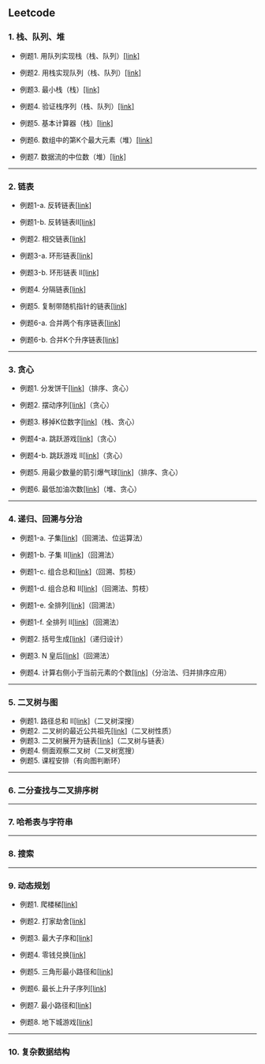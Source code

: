 ## Leetcode

### 1. 栈、队列、堆

- 例题1. 用队列实现栈（栈、队列）[[link]](https://leetcode-cn.com/problems/implement-stack-using-queues/)

- 例题2. 用栈实现队列（栈、队列）[[link]](https://leetcode-cn.com/problems/implement-queue-using-stacks/)

- 例题3. 最小栈（栈）[[link]](https://leetcode-cn.com/problems/min-stack/)

- 例题4. 验证栈序列（栈、队列）[[link]](https://leetcode-cn.com/problems/validate-stack-sequences/)

- 例题5. 基本计算器（栈）[[link]](https://leetcode-cn.com/problems/basic-calculator/)

- 例题6. 数组中的第K个最大元素（堆）[[link]](https://leetcode-cn.com/problems/kth-largest-element-in-an-array/)

- 例题7. 数据流的中位数（堆）[[link]](https://leetcode-cn.com/problems/find-median-from-data-stream/)

------------------------

### 2. 链表

- 例题1-a. 反转链表[[link]](https://leetcode-cn.com/problems/reverse-linked-list/)

- 例题1-b. 反转链表II[[link]](https://leetcode-cn.com/problems/reverse-linked-list-ii/)

- 例题2. 相交链表[[link]](https://leetcode-cn.com/problems/intersection-of-two-linked-lists/)

- 例题3-a. 环形链表[[link]](https://leetcode-cn.com/problems/linked-list-cycle/)

- 例题3-b. 环形链表 II[[link]](https://leetcode-cn.com/problems/linked-list-cycle-ii/)

- 例题4. 分隔链表[[link]](https://leetcode-cn.com/problems/partition-list/)

- 例题5. 复制带随机指针的链表[[link]](https://leetcode-cn.com/problems/copy-list-with-random-pointer/)

- 例题6-a. 合并两个有序链表[[link]](https://leetcode-cn.com/problems/merge-two-sorted-lists/)

- 例题6-b. 合并K个升序链表[[link]](https://leetcode-cn.com/problems/merge-k-sorted-lists/)

------------

### 3. 贪心

- 例题1. 分发饼干[[link]](https://leetcode-cn.com/problems/assign-cookies/)（排序、贪心）

- 例题2. 摆动序列[[link]](https://leetcode-cn.com/problems/wiggle-subsequence/)（贪心）

- 例题3. 移掉K位数字[[link]](https://leetcode-cn.com/problems/remove-k-digits/)（栈、贪心）

- 例题4-a. 跳跃游戏[[link]](https://leetcode-cn.com/problems/jump-game/)（贪心）

- 例题4-b. 跳跃游戏 II[[link]](https://leetcode-cn.com/problems/jump-game-ii/)（贪心）

- 例题5. 用最少数量的箭引爆气球[[link]](https://leetcode-cn.com/problems/minimum-number-of-arrows-to-burst-balloons/)（排序、贪心）

- 例题6. 最低加油次数[[link]](https://leetcode-cn.com/problems/minimum-number-of-refueling-stops/)（堆、贪心）

-------------------

### 4. 递归、回溯与分治

- 例题1-a. 子集[[link]](https://leetcode-cn.com/problems/subsets/)（回溯法、位运算法）

- 例题1-b. 子集 II[[link]](https://leetcode-cn.com/problems/subsets-ii/)（回溯法）

- 例题1-c. 组合总和[[link]](https://leetcode-cn.com/problems/combination-sum/)（回溯、剪枝）

- 例题1-d. 组合总和 II[[link]](https://leetcode-cn.com/problems/combination-sum-ii/)（回溯法、剪枝）

- 例题1-e. 全排列[[link]](https://leetcode-cn.com/problems/permutations/)（回溯法）

- 例题1-f. 全排列 II[[link]](https://leetcode-cn.com/problems/permutations-ii/)（回溯法）

- 例题2. 括号生成[[link]](https://leetcode-cn.com/problems/generate-parentheses/)（递归设计）

- 例题3. N 皇后[[link]](https://leetcode-cn.com/problems/n-queens/)（回溯法）

- 例题4. 计算右侧小于当前元素的个数[[link]](https://leetcode-cn.com/problems/count-of-smaller-numbers-after-self/)（分治法、归并排序应用）

--------------

### 5. 二叉树与图

- 例题1. 路径总和 II[[link]](https://leetcode-cn.com/problems/path-sum-ii/)（二叉树深搜）
- 例题2. 二叉树的最近公共祖先[[link]](https://leetcode-cn.com/problems/lowest-common-ancestor-of-a-binary-tree/)（二叉树性质）
- 例题3. 二叉树展开为链表[[link]](https://leetcode-cn.com/problems/flatten-binary-tree-to-linked-list/)（二叉树与链表）
- 例题4. 侧面观察二叉树（二叉树宽搜）
- 例题5. 课程安排（有向图判断环）

----------------

### 6. 二分查找与二叉排序树

-----------

### 7. 哈希表与字符串

--------------

### 8. 搜索

------------------

### 9. 动态规划

- 例题1. 爬楼梯[[link]](https://leetcode-cn.com/problems/climbing-stairs/)

- 例题2. 打家劫舍[[link]](https://leetcode-cn.com/problems/house-robber/)

- 例题3. 最大子序和[[link]](https://leetcode-cn.com/problems/maximum-subarray/)

- 例题4. 零钱兑换[[link]](https://leetcode-cn.com/problems/coin-change/)

- 例题5. 三角形最小路径和[[link]](https://leetcode-cn.com/problems/triangle/)

- 例题6. 最长上升子序列[[link]](https://leetcode-cn.com/problems/longest-increasing-subsequence/)

- 例题7. 最小路径和[[link]](https://leetcode-cn.com/problems/minimum-path-sum/)

- 例题8. 地下城游戏[[link]](https://leetcode-cn.com/problems/dungeon-game/)

---------------

### 10. 复杂数据结构











